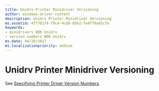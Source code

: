 ```yaml
---
title: Unidrv Printer Minidriver Versioning
author: windows-driver-content
description: Unidrv Printer Minidriver Versioning
ms.assetid: 4f7701f4-79c4-4cdd-8562-fe4f70ad5cfe
keywords:
- minidrivers WDK Unidrv
- version numbers WDK Unidrv
ms.date: 04/20/2017
ms.localizationpriority: medium
---
```


# Unidrv Printer Minidriver Versioning





See [Specifying Printer Driver Version Numbers](print-driver-versioning.md).

 

 





